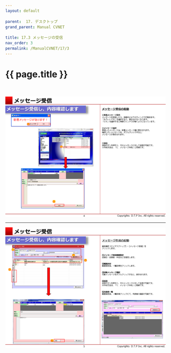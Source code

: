 ```yaml
---
layout: default

parent:  17. デスクトップ
grand_parent: Manual CVNET

title: 17.3 メッセージの受信
nav_order: 3
permalink: /ManualCVNET/17/3
---
```


# {{ page.title }} <br/><br/>

<a href="/img/Desktop/D5.PNG" target="_blank">
<img src="/img/Desktop/D5.PNG" alt="login image"></a>


---

<a href="/img/Desktop/D6.PNG" target="_blank">
<img src="/img/Desktop/D6.PNG" alt="login image"></a>

